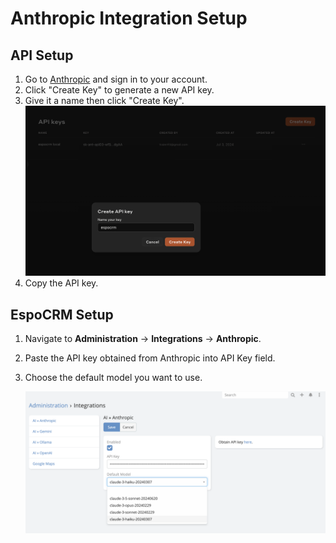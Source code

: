 # Anthropic Integration Setup

## API Setup

1. Go to [Anthropic](https://console.anthropic.com/settings/keys) and sign in to your account.
2. Click "Create Key" to generate a new API key.
3. Give it a name then click "Create Key".
   ![img.png](../../../_static/images/espocrm-extensions/ai/providers/anthropic/setup-1.png)
4. Copy the API key.

## EspoCRM Setup

1. Navigate to **Administration** -> **Integrations** -> **Anthropic**.
2. Paste the API key obtained from Anthropic into API Key field.
3. Choose the default model you want to use.

   ![img.png](../../../_static/images/espocrm-extensions/ai/providers/anthropic/setup-2.png)
